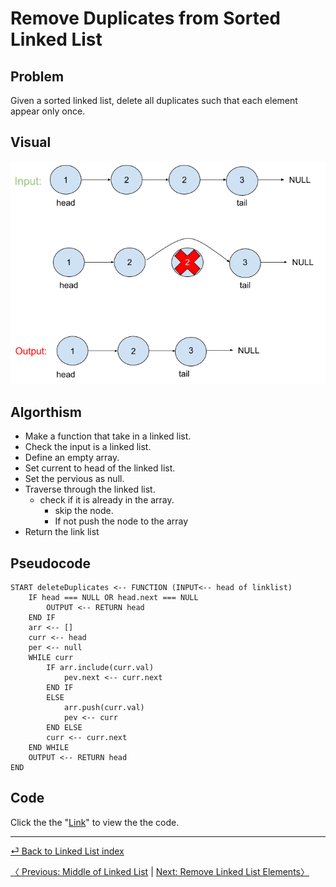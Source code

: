 # Remove Duplicates from Sorted Linked List

## Problem
Given a sorted linked list, delete all duplicates such that each element appear only once.
 
## Visual
![](removeDup.png)

## Algorthism
* Make a function that take in a linked list.
* Check the input is a linked list.
* Define an empty array.
* Set current to head of the linked list.
* Set the pervious as null.
* Traverse through the linked list.
  * check if it is already in the array.
    * skip the node.
	* If not push the node to the array
* Return the link list

## Pseudocode
```
START deleteDuplicates <-- FUNCTION (INPUT<-- head of linklist)
	IF head === NULL OR head.next === NULL
		OUTPUT <-- RETURN head
	END IF
	arr <-- []
	curr <-- head
	per <-- null
	WHILE curr
		IF arr.include(curr.val)
			pev.next <-- curr.next
		END IF
		ELSE
			arr.push(curr.val)
			pev <-- curr
		END ELSE
		curr <-- curr.next
	END WHILE
	OUTPUT <-- RETURN head
END
```

## Code
Click the the "[Link](removeDuplicates.js)" to view the the code.
<hr>

[ ⏎ Back to Linked List index ](../README.md) 

[〈 Previous: Middle of Linked List](../middleLL/README.md) | [Next: Remove Linked List Elements〉](../removeLLelements/README.md)
